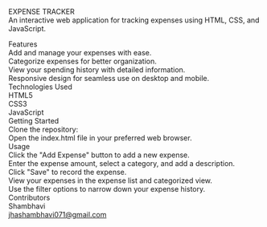 EXPENSE TRACKER
<br>
An interactive web application for tracking expenses using HTML, CSS, and JavaScript.
<br>

Features
<br>
Add and manage your expenses with ease.
<br>
Categorize expenses for better organization.
<br>
View your spending history with detailed information.
<br>
Responsive design for seamless use on desktop and mobile.
<br>
Technologies Used
<br>
HTML5
<br>
CSS3
<br>
JavaScript
<br>
Getting Started
<br>
Clone the repository:
<br>
Open the index.html file in your preferred web browser.
<br>
Usage
<br>
Click the "Add Expense" button to add a new expense.
<br>
Enter the expense amount, select a category, and add a description.
<br>
Click "Save" to record the expense.
<br>
View your expenses in the expense list and categorized view.
<br>
Use the filter options to narrow down your expense history.
<br>
Contributors
<br>
Shambhavi
<br>
jhashambhavi071@gmail.com
